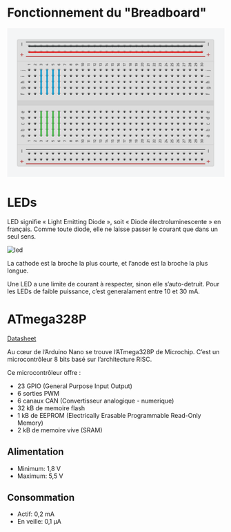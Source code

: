 # Fonctionnement du "Breadboard"

![fritzing](https://github.com/liamjack/AtelierArduino/raw/master/breadboard.png)

# LEDs

LED signifie « Light Emitting Diode », soit « Diode électroluminescente » en français. Comme toute diode, elle ne laisse passer le courant que dans un seul sens.

![led](https://upload.wikimedia.org/wikipedia/commons/thumb/5/52/%2B-_of_LED_2.svg/800px-%2B-_of_LED_2.svg.png)

La cathode est la broche la plus courte, et l’anode est la broche la plus longue.

Une LED a une limite de courant à respecter, sinon elle s’auto-detruit. Pour les LEDs de faible puissance, c’est generalament entre 10 et 30 mA.

# ATmega328P

[Datasheet](http://ww1.microchip.com/downloads/en/DeviceDoc/ATmega48A-PA-88A-PA-168A-PA-328-P-DS-DS40002061A.pdf)

Au cœur de l’Arduino Nano se trouve l’ATmega328P de Microchip. C’est un microcontrôleur 8 bits basé sur l’architecture RISC.

Ce microcontrôleur offre :
* 23 GPIO (General Purpose Input Output)
* 6 sorties PWM
* 6 canaux CAN (Convertisseur analogique - numerique)
* 32 kB de memoire flash
* 1 kB de EEPROM (Electrically Erasable Programmable Read-Only Memory)
* 2 kB de memoire vive (SRAM)

## Alimentation

* Minimum: 1,8 V
* Maximum: 5,5 V

## Consommation

* Actif: 0,2 mA
* En veille: 0,1 µA